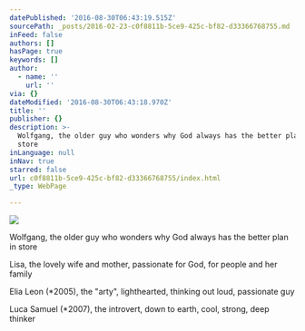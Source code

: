 ```yaml
---
datePublished: '2016-08-30T06:43:19.515Z'
sourcePath: _posts/2016-02-23-c0f8811b-5ce9-425c-bf82-d33366768755.md
inFeed: false
authors: []
hasPage: true
keywords: []
author:
  - name: ''
    url: ''
via: {}
dateModified: '2016-08-30T06:43:18.970Z'
title: ''
publisher: {}
description: >-
  Wolfgang, the older guy who wonders why God always has the better plan in
  store
inLanguage: null
inNav: true
starred: false
url: c0f8811b-5ce9-425c-bf82-d33366768755/index.html
_type: WebPage

---
```

![](https://s3-us-west-2.amazonaws.com/the-grid-img/p/187283103e1bb291d75643bdeea11ec599ee7415.jpg)

Wolfgang, the older guy who wonders why God always has the better plan in store

Lisa, the lovely wife and mother, passionate for God, for people and her family

Elia Leon (\*2005), the "arty", lighthearted, thinking out loud, passionate guy

Luca Samuel (\*2007), the introvert, down to earth, cool, strong, deep thinker